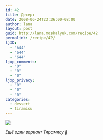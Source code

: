 ```yaml
---
id: 42
title: Десерт
date: 2008-06-24T23:36:00-08:00
author: lana
layout: post
guid: http://lana.moskalyuk.com/recipe/42
permalink: /recipe/42/
ljID:
  - "644"
  - "644"
  - "644"
ljxp_comments:
  - "0"
  - "0"
  - "0"
ljxp_privacy:
  - "0"
  - "0"
  - "0"
categories:
  - dessert
  - tiramisu
---
```

![](http://farm4.static.flickr.com/3002/2610056960_3ac984fc89.jpg?v=0)

<span style="font-size: small"><em>Ещё один вариант Тирамису 🙂</em></p> 

<p>
  </span>
</p>